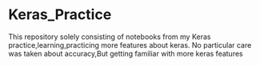 # Keras_Practice

This repository solely consisting of notebooks from my Keras practice,learning,practicing more features about keras. No particular care was taken about accuracy,But getting familiar with 
more keras features
